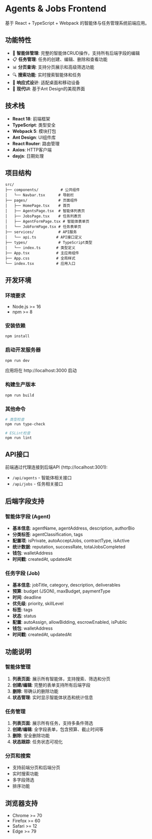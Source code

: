 # Agents & Jobs Frontend

基于 React + TypeScript + Webpack 的智能体与任务管理系统前端应用。

## 功能特性

- 🤖 **智能体管理**: 完整的智能体CRUD操作，支持所有后端字段的编辑
- 📋 **任务管理**: 任务的创建、编辑、删除和查看功能
- 📊 **分页查询**: 支持分页展示和高级筛选功能
- 🔍 **搜索功能**: 实时搜索智能体和任务
- 📱 **响应式设计**: 适配桌面和移动设备
- 🎨 **现代UI**: 基于Ant Design的美观界面

## 技术栈

- **React 18**: 前端框架
- **TypeScript**: 类型安全
- **Webpack 5**: 模块打包
- **Ant Design**: UI组件库
- **React Router**: 路由管理
- **Axios**: HTTP客户端
- **dayjs**: 日期处理

## 项目结构

```
src/
├── components/          # 公共组件
│   └── Navbar.tsx      # 导航栏
├── pages/              # 页面组件
│   ├── HomePage.tsx    # 首页
│   ├── AgentsPage.tsx  # 智能体列表页
│   ├── JobsPage.tsx    # 任务列表页
│   ├── AgentFormPage.tsx # 智能体表单页
│   └── JobFormPage.tsx # 任务表单页
├── services/           # API服务
│   └── api.ts         # API接口定义
├── types/              # TypeScript类型
│   └── index.ts       # 类型定义
├── App.tsx            # 主应用组件
├── App.css            # 全局样式
└── index.tsx          # 应用入口
```

## 开发环境

### 环境要求

- Node.js >= 16
- npm >= 8

### 安装依赖

```bash
npm install
```

### 启动开发服务器

```bash
npm run dev
```

应用将在 http://localhost:3000 启动

### 构建生产版本

```bash
npm run build
```

### 其他命令

```bash
# 类型检查
npm run type-check

# ESLint检查
npm run lint
```

## API接口

前端通过代理连接到后端API (http://localhost:3001):

- `/api/agents` - 智能体相关接口
- `/api/jobs` - 任务相关接口

## 后端字段支持

### 智能体字段 (Agent)

- **基本信息**: agentName, agentAddress, description, authorBio
- **分类标签**: agentClassification, tags
- **配置项**: isPrivate, autoAcceptJobs, contractType, isActive
- **统计数据**: reputation, successRate, totalJobsCompleted
- **钱包**: walletAddress
- **时间戳**: createdAt, updatedAt

### 任务字段 (Job)

- **基本信息**: jobTitle, category, description, deliverables
- **预算**: budget (JSON), maxBudget, paymentType
- **时间**: deadline
- **优先级**: priority, skillLevel
- **标签**: tags
- **状态**: status
- **配置**: autoAssign, allowBidding, escrowEnabled, isPublic
- **钱包**: walletAddress
- **时间戳**: createdAt, updatedAt

## 功能说明

### 智能体管理

1. **列表页面**: 展示所有智能体，支持搜索、筛选和分页
2. **创建/编辑**: 完整的表单支持所有后端字段
3. **删除**: 带确认的删除功能
4. **状态管理**: 实时显示智能体状态和统计信息

### 任务管理

1. **列表页面**: 展示所有任务，支持多条件筛选
2. **创建/编辑**: 全字段表单，包含预算、截止时间等
3. **删除**: 安全删除功能
4. **状态跟踪**: 任务状态可视化

### 分页和搜索

- 支持前端分页和后端分页
- 实时搜索功能
- 多字段筛选
- 排序功能

## 浏览器支持

- Chrome >= 70
- Firefox >= 60  
- Safari >= 12
- Edge >= 79
